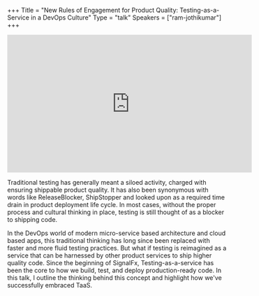 +++
Title = "New Rules of Engagement for Product Quality: Testing-as-a-Service in a DevOps Culture"
Type = "talk"
Speakers = ["ram-jothikumar"]
+++

<iframe width="560" height="315" src="https://www.youtube-nocookie.com/embed/3ppJKGFJA9s" frameborder="0" allowfullscreen></iframe>

Traditional testing has generally meant a siloed activity, charged with ensuring shippable product quality. It has also been synonymous with words like ReleaseBlocker, ShipStopper and looked upon as a required time drain in product deployment life cycle. In most cases, without the proper process and cultural thinking in place, testing is still thought of as a blocker to shipping code.

In the DevOps world of modern micro-service based architecture and cloud based apps, this traditional thinking has long since been replaced with faster and more fluid testing practices. But what if testing is reimagined as a service that can be harnessed by other product services to ship higher quality code. Since the beginning of SignalFx, Testing-as-a-service has been the core to how we build, test, and deploy production-ready code. In this talk, I outline the thinking behind this concept and highlight how we've successfully embraced TaaS.
